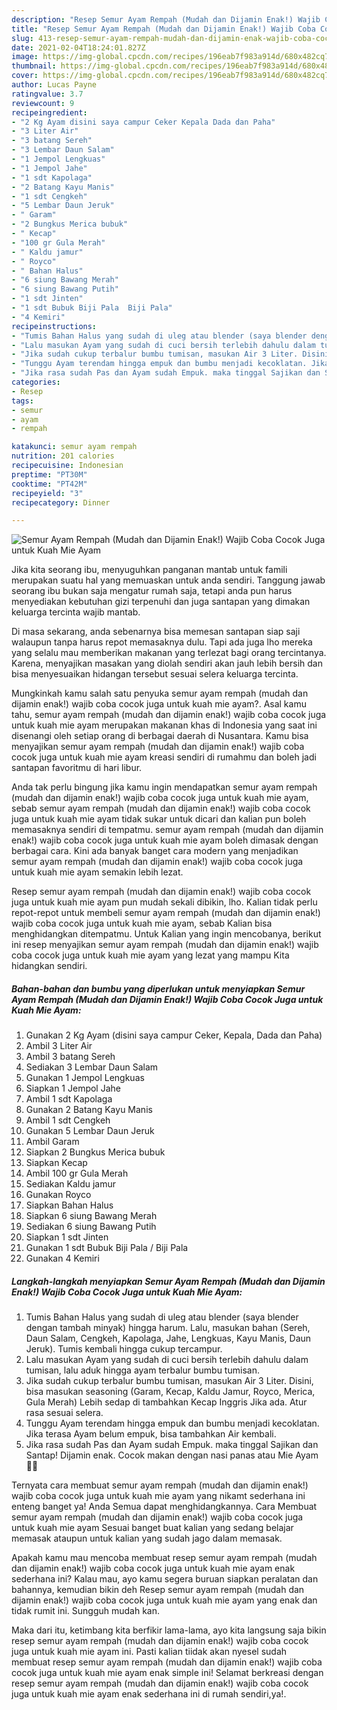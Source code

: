 ```yaml
---
description: "Resep Semur Ayam Rempah (Mudah dan Dijamin Enak!) Wajib Coba Cocok Juga untuk Kuah Mie Ayam yang enak dan Mudah Dibuat"
title: "Resep Semur Ayam Rempah (Mudah dan Dijamin Enak!) Wajib Coba Cocok Juga untuk Kuah Mie Ayam yang enak dan Mudah Dibuat"
slug: 413-resep-semur-ayam-rempah-mudah-dan-dijamin-enak-wajib-coba-cocok-juga-untuk-kuah-mie-ayam-yang-enak-dan-mudah-dibuat
date: 2021-02-04T18:24:01.827Z
image: https://img-global.cpcdn.com/recipes/196eab7f983a914d/680x482cq70/semur-ayam-rempah-mudah-dan-dijamin-enak-wajib-coba-cocok-juga-untuk-kuah-mie-ayam-foto-resep-utama.jpg
thumbnail: https://img-global.cpcdn.com/recipes/196eab7f983a914d/680x482cq70/semur-ayam-rempah-mudah-dan-dijamin-enak-wajib-coba-cocok-juga-untuk-kuah-mie-ayam-foto-resep-utama.jpg
cover: https://img-global.cpcdn.com/recipes/196eab7f983a914d/680x482cq70/semur-ayam-rempah-mudah-dan-dijamin-enak-wajib-coba-cocok-juga-untuk-kuah-mie-ayam-foto-resep-utama.jpg
author: Lucas Payne
ratingvalue: 3.7
reviewcount: 9
recipeingredient:
- "2 Kg Ayam disini saya campur Ceker Kepala Dada dan Paha"
- "3 Liter Air"
- "3 batang Sereh"
- "3 Lembar Daun Salam"
- "1 Jempol Lengkuas"
- "1 Jempol Jahe"
- "1 sdt Kapolaga"
- "2 Batang Kayu Manis"
- "1 sdt Cengkeh"
- "5 Lembar Daun Jeruk"
- " Garam"
- "2 Bungkus Merica bubuk"
- " Kecap"
- "100 gr Gula Merah"
- " Kaldu jamur"
- " Royco"
- " Bahan Halus"
- "6 siung Bawang Merah"
- "6 siung Bawang Putih"
- "1 sdt Jinten"
- "1 sdt Bubuk Biji Pala  Biji Pala"
- "4 Kemiri"
recipeinstructions:
- "Tumis Bahan Halus yang sudah di uleg atau blender (saya blender dengan tambah minyak) hingga harum. Lalu, masukan bahan (Sereh, Daun Salam, Cengkeh, Kapolaga, Jahe, Lengkuas, Kayu Manis, Daun Jeruk). Tumis kembali hingga cukup tercampur."
- "Lalu masukan Ayam yang sudah di cuci bersih terlebih dahulu dalam tumisan, lalu aduk hingga ayam terbalur bumbu tumisan."
- "Jika sudah cukup terbalur bumbu tumisan, masukan Air 3 Liter. Disini, bisa masukan seasoning (Garam, Kecap, Kaldu Jamur, Royco, Merica, Gula Merah) Lebih sedap di tambahkan Kecap Inggris Jika ada. Atur rasa sesuai selera."
- "Tunggu Ayam terendam hingga empuk dan bumbu menjadi kecoklatan. Jika terasa Ayam belum empuk, bisa tambahkan Air kembali."
- "Jika rasa sudah Pas dan Ayam sudah Empuk. maka tinggal Sajikan dan Santap! Dijamin enak. Cocok makan dengan nasi panas atau Mie Ayam 👍🏻"
categories:
- Resep
tags:
- semur
- ayam
- rempah

katakunci: semur ayam rempah 
nutrition: 201 calories
recipecuisine: Indonesian
preptime: "PT30M"
cooktime: "PT42M"
recipeyield: "3"
recipecategory: Dinner

---
```



![Semur Ayam Rempah (Mudah dan Dijamin Enak!) Wajib Coba Cocok Juga untuk Kuah Mie Ayam](https://img-global.cpcdn.com/recipes/196eab7f983a914d/680x482cq70/semur-ayam-rempah-mudah-dan-dijamin-enak-wajib-coba-cocok-juga-untuk-kuah-mie-ayam-foto-resep-utama.jpg)

Jika kita seorang ibu, menyuguhkan panganan mantab untuk famili merupakan suatu hal yang memuaskan untuk anda sendiri. Tanggung jawab seorang ibu bukan saja mengatur rumah saja, tetapi anda pun harus menyediakan kebutuhan gizi terpenuhi dan juga santapan yang dimakan keluarga tercinta wajib mantab.

Di masa  sekarang, anda sebenarnya bisa memesan santapan siap saji walaupun tanpa harus repot memasaknya dulu. Tapi ada juga lho mereka yang selalu mau memberikan makanan yang terlezat bagi orang tercintanya. Karena, menyajikan masakan yang diolah sendiri akan jauh lebih bersih dan bisa menyesuaikan hidangan tersebut sesuai selera keluarga tercinta. 



Mungkinkah kamu salah satu penyuka semur ayam rempah (mudah dan dijamin enak!) wajib coba cocok juga untuk kuah mie ayam?. Asal kamu tahu, semur ayam rempah (mudah dan dijamin enak!) wajib coba cocok juga untuk kuah mie ayam merupakan makanan khas di Indonesia yang saat ini disenangi oleh setiap orang di berbagai daerah di Nusantara. Kamu bisa menyajikan semur ayam rempah (mudah dan dijamin enak!) wajib coba cocok juga untuk kuah mie ayam kreasi sendiri di rumahmu dan boleh jadi santapan favoritmu di hari libur.

Anda tak perlu bingung jika kamu ingin mendapatkan semur ayam rempah (mudah dan dijamin enak!) wajib coba cocok juga untuk kuah mie ayam, sebab semur ayam rempah (mudah dan dijamin enak!) wajib coba cocok juga untuk kuah mie ayam tidak sukar untuk dicari dan kalian pun boleh memasaknya sendiri di tempatmu. semur ayam rempah (mudah dan dijamin enak!) wajib coba cocok juga untuk kuah mie ayam boleh dimasak dengan berbagai cara. Kini ada banyak banget cara modern yang menjadikan semur ayam rempah (mudah dan dijamin enak!) wajib coba cocok juga untuk kuah mie ayam semakin lebih lezat.

Resep semur ayam rempah (mudah dan dijamin enak!) wajib coba cocok juga untuk kuah mie ayam pun mudah sekali dibikin, lho. Kalian tidak perlu repot-repot untuk membeli semur ayam rempah (mudah dan dijamin enak!) wajib coba cocok juga untuk kuah mie ayam, sebab Kalian bisa menghidangkan ditempatmu. Untuk Kalian yang ingin mencobanya, berikut ini resep menyajikan semur ayam rempah (mudah dan dijamin enak!) wajib coba cocok juga untuk kuah mie ayam yang lezat yang mampu Kita hidangkan sendiri.

<!--inarticleads1-->

##### Bahan-bahan dan bumbu yang diperlukan untuk menyiapkan Semur Ayam Rempah (Mudah dan Dijamin Enak!) Wajib Coba Cocok Juga untuk Kuah Mie Ayam:

1. Gunakan 2 Kg Ayam (disini saya campur Ceker, Kepala, Dada dan Paha)
1. Ambil 3 Liter Air
1. Ambil 3 batang Sereh
1. Sediakan 3 Lembar Daun Salam
1. Gunakan 1 Jempol Lengkuas
1. Siapkan 1 Jempol Jahe
1. Ambil 1 sdt Kapolaga
1. Gunakan 2 Batang Kayu Manis
1. Ambil 1 sdt Cengkeh
1. Gunakan 5 Lembar Daun Jeruk
1. Ambil  Garam
1. Siapkan 2 Bungkus Merica bubuk
1. Siapkan  Kecap
1. Ambil 100 gr Gula Merah
1. Sediakan  Kaldu jamur
1. Gunakan  Royco
1. Siapkan  Bahan Halus
1. Siapkan 6 siung Bawang Merah
1. Sediakan 6 siung Bawang Putih
1. Siapkan 1 sdt Jinten
1. Gunakan 1 sdt Bubuk Biji Pala / Biji Pala
1. Gunakan 4 Kemiri




<!--inarticleads2-->

##### Langkah-langkah menyiapkan Semur Ayam Rempah (Mudah dan Dijamin Enak!) Wajib Coba Cocok Juga untuk Kuah Mie Ayam:

1. Tumis Bahan Halus yang sudah di uleg atau blender (saya blender dengan tambah minyak) hingga harum. Lalu, masukan bahan (Sereh, Daun Salam, Cengkeh, Kapolaga, Jahe, Lengkuas, Kayu Manis, Daun Jeruk). Tumis kembali hingga cukup tercampur.
1. Lalu masukan Ayam yang sudah di cuci bersih terlebih dahulu dalam tumisan, lalu aduk hingga ayam terbalur bumbu tumisan.
1. Jika sudah cukup terbalur bumbu tumisan, masukan Air 3 Liter. Disini, bisa masukan seasoning (Garam, Kecap, Kaldu Jamur, Royco, Merica, Gula Merah) Lebih sedap di tambahkan Kecap Inggris Jika ada. Atur rasa sesuai selera.
1. Tunggu Ayam terendam hingga empuk dan bumbu menjadi kecoklatan. Jika terasa Ayam belum empuk, bisa tambahkan Air kembali.
1. Jika rasa sudah Pas dan Ayam sudah Empuk. maka tinggal Sajikan dan Santap! Dijamin enak. Cocok makan dengan nasi panas atau Mie Ayam 👍🏻




Ternyata cara membuat semur ayam rempah (mudah dan dijamin enak!) wajib coba cocok juga untuk kuah mie ayam yang nikamt sederhana ini enteng banget ya! Anda Semua dapat menghidangkannya. Cara Membuat semur ayam rempah (mudah dan dijamin enak!) wajib coba cocok juga untuk kuah mie ayam Sesuai banget buat kalian yang sedang belajar memasak ataupun untuk kalian yang sudah jago dalam memasak.

Apakah kamu mau mencoba membuat resep semur ayam rempah (mudah dan dijamin enak!) wajib coba cocok juga untuk kuah mie ayam enak sederhana ini? Kalau mau, ayo kamu segera buruan siapkan peralatan dan bahannya, kemudian bikin deh Resep semur ayam rempah (mudah dan dijamin enak!) wajib coba cocok juga untuk kuah mie ayam yang enak dan tidak rumit ini. Sungguh mudah kan. 

Maka dari itu, ketimbang kita berfikir lama-lama, ayo kita langsung saja bikin resep semur ayam rempah (mudah dan dijamin enak!) wajib coba cocok juga untuk kuah mie ayam ini. Pasti kalian tiidak akan nyesel sudah membuat resep semur ayam rempah (mudah dan dijamin enak!) wajib coba cocok juga untuk kuah mie ayam enak simple ini! Selamat berkreasi dengan resep semur ayam rempah (mudah dan dijamin enak!) wajib coba cocok juga untuk kuah mie ayam enak sederhana ini di rumah sendiri,ya!.

